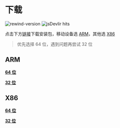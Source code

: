 # 下载

![rewind-version](https://img.shields.io/badge/rewind-v3.3.0-black?style=flat-square)
![jsDevlir hits](https://data.jsdelivr.com/v1/package/gh/KusStar/rewind-apks/badge)

点击下方[链接](#rewind-apks)下载安装包，移动设备选 [ARM](#arm)，其他选 [X86](#x86)

> 优先选择 64 位，遇到问题再尝试 32 位

## ARM

[**64 位**](https://cdn.jsdelivr.net/gh/KusStar/rewind-apks@3.3.0/app-arm64-v8a-release.apk)

[**32 位**](https://cdn.jsdelivr.net/gh/KusStar/rewind-apks@3.3.0/app-armeabi-v7a-release.apk)

## X86

[**64 位**](https://cdn.jsdelivr.net/gh/KusStar/rewind-apks@3.3.0/app-x86_64-release.apk)

[**32 位**](https://cdn.jsdelivr.net/gh/KusStar/rewind-apks@3.3.0/app-x86-release.apk)
